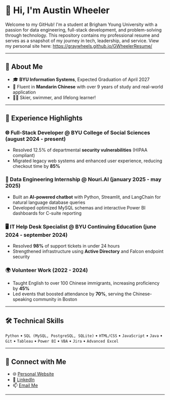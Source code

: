 # 👋 Hi, I'm Austin Wheeler

Welcome to my GitHub! I'm a student at Brigham Young University with a passion for data engineering, full-stack development, and problem-solving through technology. This repository contains my professional resume and serves as a snapshot of my journey in tech, leadership, and service.
View my personal site here: https://graywheels.github.io/GWheelerResume/

---

## 🧠 About Me

- 🎓 **BYU Information Systems**, Expected Graduation of April 2027
- 💬 Fluent in **Mandarin Chinese** with over 9 years of study and real-world application
- 🧗‍♂️ Skier, swimmer, and lifelong learner! 

---

## 💼 Experience Highlights

### 🌐 Full-Stack Developer @ BYU College of Social Sciences (august 2024 - present)
- Resolved 12.5% of departmental **security vulnerabilities** (HIPAA compliant)
- Migrated legacy web systems and enhanced user experience, reducing checkout time by **85%**

### 🔧 Data Engineering Internship @ Nouri.AI (january 2025 - may 2025)
- Built an **AI-powered chatbot** with Python, Streamlit, and LangChain for natural language database queries
- Developed optimized MySQL schemas and interactive Power BI dashboards for C-suite reporting

### 🖥️ IT Help Desk Specialist @ BYU Continuing Education (june 2024 - september 2024)
- Resolved **98%** of support tickets in under 24 hours
- Strengthened infrastructure using **Active Directory** and Falcon endpoint security

### 🌍 Volunteer Work (2022 - 2024)
- Taught English to over 100 Chinese immigrants, increasing proficiency by **45%**
- Led events that boosted attendance by **70%**, serving the Chinese-speaking community in Boston

---

## 🛠️ Technical Skills

`Python` • `SQL (MySQL, PostgreSQL, SQLite)` • `HTML/CSS` • `JavaScript` • `Java` • `Git` • `Tableau` • `Power BI` • `VBA` • `Jira` • `Advanced Excel`

---

## 🔗 Connect with Me

- 🌐 [Personal Website](https://graywheels.github.io/GWheelerResume/)
- 💼 [LinkedIn](http://www.linkedin.com/in/austinwlr)
- 📫 [Email Me](mailto:graywlr@byu.edu)

---

